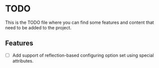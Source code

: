 # TODO
This is the TODO file where you can find some features and content that need to be added to the project.

## Features
- [ ] Add support of reflection-based configuring option set using special attributes.
